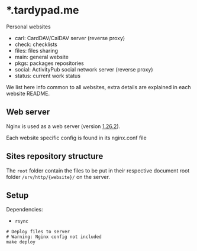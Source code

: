 # *.tardypad.me

Personal websites

- carl: CardDAV/CalDAV server (reverse proxy)
- check: checklists
- files: files sharing
- main: general website
- pkgs: packages repositories
- social: ActivityPub social network server (reverse proxy)
- status: current work status

We list here info common to all websites, extra details are explained in each website README.

## Web server

Nginx is used as a web server
(version [1.26.2](http://hg.nginx.org/nginx/rev/release-1.26.2)).

Each website specific config is found in its nginx.conf file

## Sites repository structure

The `root` folder contain the files to be put in their respective document root
folder `/srv/http/{website}/` on the server.

## Setup

Dependencies:
- `rsync`

```shell
# Deploy files to server
# Warning: Nginx config not included
make deploy
```
